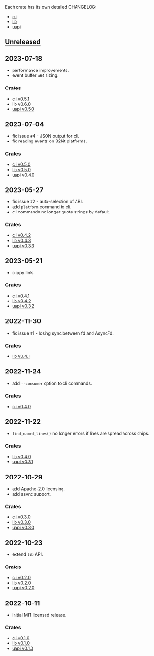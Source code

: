 Each crate has its own detailed CHANGELOG:

- [cli](cli/CHANGELOG.md)
- [lib](lib/CHANGELOG.md)
- [uapi](uapi/CHANGELOG.md)

## [Unreleased](https://github.com/warthog618/gpiocdev-rs/compare/lib-v0.6.0...HEAD)

## 2023-07-18

 - performance improvements.
 - event buffer `u64` sizing.

### Crates

 - [cli v0.5.1](cli/CHANGELOG.md)
 - [lib v0.6.0](lib/CHANGELOG.md)
 - [uapi v0.5.0](uapi/CHANGELOG.md)

## 2023-07-04

 - fix issue #4 - JSON output for cli.
 - fix reading events on 32bit platforms.

### Crates

 - [cli v0.5.0](cli/CHANGELOG.md#v0.5.0)
 - [lib v0.5.0](lib/CHANGELOG.md#v0.5.0)
 - [uapi v0.4.0](uapi/CHANGELOG.md#v0.4.0)

## 2023-05-27

 - fix issue #2 - auto-selection of ABI.
 - add `platform` command to cli.
 - cli commands no longer quote strings by default.

### Crates

 - [cli v0.4.2](cli/CHANGELOG.md#v0.4.2)
 - [lib v0.4.3](lib/CHANGELOG.md#v0.4.3)
 - [uapi v0.3.3](uapi/CHANGELOG.md#v0.3.3)

## 2023-05-21

 - clippy lints

### Crates

 - [cli v0.4.1](cli/CHANGELOG.md#v0.4.1)
 - [lib v0.4.2](lib/CHANGELOG.md#v0.4.2)
 - [uapi v0.3.2](uapi/CHANGELOG.md#v0.3.2)

## 2022-11-30

 - fix issue #1 - losing sync between fd and AsyncFd.

### Crates

 - [lib v0.4.1](lib/CHANGELOG.md#v0.4.1)

## 2022-11-24

 - add `--consumer` option to cli commands.

### Crates


 - [cli v0.4.0](cli/CHANGELOG.md#v0.4.0)

## 2022-11-22

 - `find_named_lines()` no longer errors if lines are spread across chips.

### Crates

 - [lib v0.4.0](lib/CHANGELOG.md#v0.4.0)
 - [uapi v0.3.1](uapi/CHANGELOG.md#v0.3.1)

## 2022-10-29

 - add Apache-2.0 licensing.
 - add async support.

### Crates

 - [cli v0.3.0](cli/CHANGELOG.md#v0.3.0)
 - [lib v0.3.0](lib/CHANGELOG.md#v0.3.0)
 - [uapi v0.3.0](uapi/CHANGELOG.md#v0.3.0)

## 2022-10-23

 - extend `lib` API.

### Crates

 - [cli v0.2.0](cli/CHANGELOG.md#v0.2.0)
 - [lib v0.2.0](lib/CHANGELOG.md#v0.2.0)
 - [uapi v0.2.0](uapi/CHANGELOG.md#v0.2.0)

## 2022-10-11

 - initial MIT licensed release.

### Crates

 - [cli v0.1.0](cli/CHANGELOG.md#v0.1.0)
 - [lib v0.1.0](lib/CHANGELOG.md#v0.1.0)
 - [uapi v0.1.0](uapi/CHANGELOG.md#v0.1.0)

